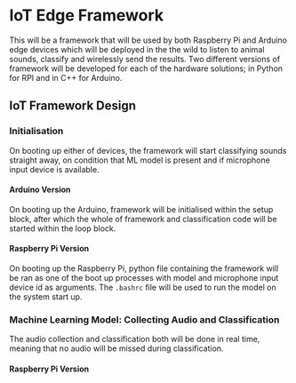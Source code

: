 # IoT Edge Framework

This will be a framework that will be used by both Raspberry Pi and Arduino edge devices
which will be deployed in the the wild to listen to animal sounds, classify and
wirelessly send the results. Two different versions of framework will be developed
for each of the hardware solutions; in Python for RPI and in C++ for Arduino.

## IoT Framework Design

### Initialisation

On booting up either of devices, the framework will start classifying sounds straight away,
on condition that ML model is present and if microphone input device is available.

#### Arduino Version

On booting up the Arduino, framework will be initialised within the setup block,
after which the whole of framework and classification code will be started within the loop block.

#### Raspberry Pi Version

On booting up the Raspberry Pi, python file containing the framework will be ran
as one of the boot up processes with model and microphone input device id as arguments.
The `.bashrc` file will be used to run the model on the system start up.

### Machine Learning Model: Collecting Audio and Classification

The audio collection and classification both will be done in real time, meaning that
no audio will be missed during classification.

#### Raspberry Pi Version

The next step of the framework would be the classification. Edge Impulse supplies
[Python SDK](https://github.com/edgeimpulse/linux-sdk-python) for RPI which collects
sensor data and provides API functions to the model. Firstly, it will be used
to collect audio data as fast as it can process (every 10ms on average). The next
step would be classification, SDK will automatically forward sound to the model
for classification, which will return predictions.

Machine Learning Model will be manually exported from Edge Impulse as an `.eim` file
that is compatible with the provided Python SDK. This can be done with the following command:
`edge-impulse-linux-runner --download modelfile.eim`.

#### Arduino Version

Two buffers are going to be used to store audio data, one is used for inference and another for
sampling data. These buffers will be time sequential FIFO (First In First Out), after each iteration
the oldest audio slice is removed and new one is inserted at the beginning, resulting in audio slice
being inferenced multiple times improving the accuracy. Averaging will be introduced on all those inferences to
filter out false positives.

Both buffers will be switched between, when the sampling buffer becomes full of audio slices,
passing the full buffer to the inference and then clearing and filling up the old buffer with new data.

### Storing Audio Locally

Due to limited 256 bytes Lora message size, audio will not be sent over the Lora protocol.
Instead, it will be saved locally which can be then retrieved manually over SSH.

#### Raspberry Pi Version

After a successful inference for the targeted classification, the raw audio will be converted
into `.wav` file and will be saved locally.

#### Arduino Version

Due to lack of non-volatile memory in Arduino Nano 33 BLE Sense, audio will not be saved
on the device.

### Transferring Results Wirelessly

On specified confidence threshold, the results with metadata will be wirelessly transmitted
over the Lora protocol. Before data will be sent, it will be converted to binary
as that is the only format Lora supports. The following data will be sent:

* Audio File Name - Path and name of the audio file stored on the edge device.
* Confidence level - Between 0.0 and 1.0, how confident is the model.
* Classification - the animal name that the model predicted.
* Time - the time at which the prediction was made, in ISO 8601 format.

#### Both Raspberry Pi and Arduino Versions

To not hold the machine learning inference process, sending lora message task will be spawned as a process,
which would finish in its own time.
